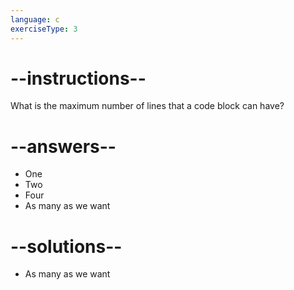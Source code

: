 ```yaml
---
language: c
exerciseType: 3
---
```


# --instructions--

What is the maximum number of lines that a code block can have?

# --answers--

- One
- Two
- Four
- As many as we want

# --solutions--

- As many as we want
